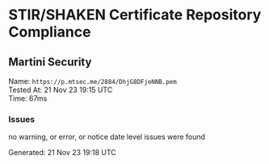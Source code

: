 # STIR/SHAKEN Certificate Repository Compliance

## Martini Security

Name: `https://p.mtsec.me/2884/DhjG8DFjeNNB.pem`\
Tested At: 21 Nov 23 19:15 UTC\
Time: 67ms

### Issues

no warning, or error, or notice date level issues were found

Generated: 21 Nov 23 19:18 UTC